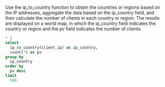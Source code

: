 Use the ip_to_country function to obtain the countries or regions based on the IP addresses, aggregate the data based on the ip_country field, and then calculate the number of clients in each country or region. The results are displayed on a world map, in which the ip_country field indicates the country or region and the pv field indicates the number of clients.

```sql
* |
select
  ip_to_country(client_ip) as ip_country,
  count(*) as pv
group by
  ip_country
order by
  pv desc
limit
  500
```

